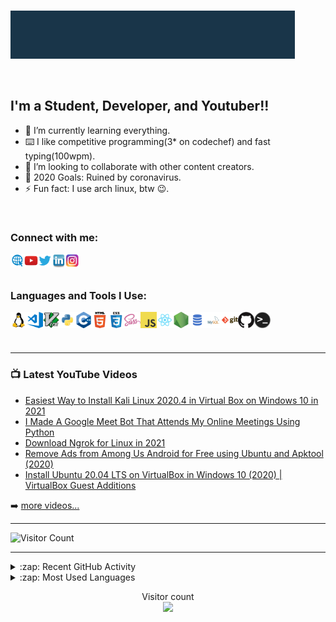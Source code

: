 <br />

![Screedbot Gif](res/screedbot.gif)

<br />

## I'm a Student, Developer, and Youtuber!!

- 🌱 I’m currently learning everything.
- ⌨️ I like competitive programming(3\* on codechef) and fast typing(100wpm).
- 👯 I’m looking to collaborate with other content creators.
- 🥅 2020 Goals: Ruined by coronavirus.
- ⚡ Fun fact: I use arch linux, btw 😉.

<br />

### Connect with me:

[<img align="left" alt="website" width="22px" src="https://raw.githubusercontent.com/yash3001/yash3001/master/res/website_logo.png" />][website]
[<img align="left" alt="mccoders | YouTube" width="22px" src="https://raw.githubusercontent.com/yash3001/yash3001/master/res/youtube_logo.png" />][youtube]
[<img align="left" alt="yash | Twitter" width="22px" src="https://raw.githubusercontent.com/yash3001/yash3001/master/res/twitter_logo.png" />][twitter]
[<img align="left" alt="yash | LinkedIn" width="22px" src="https://raw.githubusercontent.com/yash3001/yash3001/master/res/linkedin_logo.png" />][linkedin]
[<img align="left" alt="yash | Instagram" width="22px" src="https://raw.githubusercontent.com/yash3001/yash3001/master/res/instagram_logo.png" />][instagram]

<br />
<br />

### Languages and Tools I Use:

[<img align="left" alt="Linux" width="26px" src="https://raw.githubusercontent.com/github/explore/80688e429a7d4ef2fca1e82350fe8e3517d3494d/topics/linux/linux.png" />][linux]
[<img align="left" alt="Visual Studio Code" width="26px" src="https://raw.githubusercontent.com/github/explore/80688e429a7d4ef2fca1e82350fe8e3517d3494d/topics/visual-studio-code/visual-studio-code.png" />][visual studio]
[<img align="left" alt="Vim" width="26px" src="https://raw.githubusercontent.com/github/explore/80688e429a7d4ef2fca1e82350fe8e3517d3494d/topics/vim/vim.png" />][vim]
[<img align="left" alt="Python" width="26px" src="https://raw.githubusercontent.com/github/explore/80688e429a7d4ef2fca1e82350fe8e3517d3494d/topics/python/python.png" />][python]
[<img align="left" alt="C++" width="26px" src="https://raw.githubusercontent.com/github/explore/80688e429a7d4ef2fca1e82350fe8e3517d3494d/topics/cpp/cpp.png" />][cpp]
[<img align="left" alt="HTML5" width="26px" src="https://raw.githubusercontent.com/github/explore/80688e429a7d4ef2fca1e82350fe8e3517d3494d/topics/html/html.png" />][html]
[<img align="left" alt="CSS3" width="26px" src="https://raw.githubusercontent.com/github/explore/80688e429a7d4ef2fca1e82350fe8e3517d3494d/topics/css/css.png" />][css]
[<img align="left" alt="Sass" width="26px" src="https://raw.githubusercontent.com/github/explore/80688e429a7d4ef2fca1e82350fe8e3517d3494d/topics/sass/sass.png" />][sass]
[<img align="left" alt="JavaScript" width="26px" src="https://raw.githubusercontent.com/github/explore/80688e429a7d4ef2fca1e82350fe8e3517d3494d/topics/javascript/javascript.png" />][javascript]
[<img align="left" alt="React" width="26px" src="https://raw.githubusercontent.com/github/explore/80688e429a7d4ef2fca1e82350fe8e3517d3494d/topics/react/react.png" />][react]
[<img align="left" alt="Node.js" width="26px" src="https://raw.githubusercontent.com/github/explore/80688e429a7d4ef2fca1e82350fe8e3517d3494d/topics/nodejs/nodejs.png" />][node]
[<img align="left" alt="SQL" width="26px" src="https://raw.githubusercontent.com/github/explore/80688e429a7d4ef2fca1e82350fe8e3517d3494d/topics/sql/sql.png" />][sql]
[<img align="left" alt="MySQL" width="26px" src="https://raw.githubusercontent.com/github/explore/80688e429a7d4ef2fca1e82350fe8e3517d3494d/topics/mysql/mysql.png" />][mysql]
[<img align="left" alt="Git" width="26px" src="https://raw.githubusercontent.com/github/explore/80688e429a7d4ef2fca1e82350fe8e3517d3494d/topics/git/git.png" />][git]
[<img align="left" alt="GitHub" width="26px" src="https://raw.githubusercontent.com/github/explore/78df643247d429f6cc873026c0622819ad797942/topics/github/github.png" />][github]
[<img align="left" alt="Terminal" width="26px" src="https://raw.githubusercontent.com/github/explore/80688e429a7d4ef2fca1e82350fe8e3517d3494d/topics/terminal/terminal.png" />][terminal]

<br />
<br />
<br />

---

### 📺 Latest YouTube Videos

<!-- YOUTUBE:START -->
- [Easiest Way to Install Kali Linux 2020.4 in Virtual Box on Windows 10 in 2021](https://www.youtube.com/watch?v=4MxvvwEuTtU)
- [I Made A Google Meet Bot That Attends My Online Meetings Using Python](https://www.youtube.com/watch?v=vUAe3PhwdqI)
- [Download Ngrok for Linux in 2021](https://www.youtube.com/watch?v=q22zrumZVyc)
- [Remove Ads from Among Us Android for Free using Ubuntu and Apktool (2020)](https://www.youtube.com/watch?v=CKLrlZKRahA)
- [Install Ubuntu 20.04 LTS on VirtualBox in Windows 10 (2020) | VirtualBox Guest Additions](https://www.youtube.com/watch?v=0nNb3xuvT3w)
<!-- YOUTUBE:END -->

➡️ [more videos...](https://youtube.com/mccoders)

---

![Visitor Count](https://github-readme-stats.vercel.app/api?username=yash3001&count_private=true&theme=cobalt)

---

<details>
  <summary>:zap: Recent GitHub Activity</summary>
  <br />
  
<!--START_SECTION:activity-->
1. ❗️ Opened issue [#129327](https://github.com/microsoft/vscode/issues/129327) in [microsoft/vscode](https://github.com/microsoft/vscode)
<!--END_SECTION:activity-->
  <br />
</details>

<details>
  <summary>:zap: Most Used Languages</summary>
  <br />
  <img alt="Yash's GitHub Stats" src="https://github-readme-stats.vercel.app/api/top-langs/?username=yash3001&langs_count=10" />  
  <br /> 
</details>

<p align="center"> 
  Visitor count<br>
  <img src="https://profile-counter.glitch.me/yash3001/count.svg" />
</p>

[website]: https://yash3001.github.io/mccoders
[twitter]: https://twitter.com/ya_ch_sh
[youtube]: https://www.youtube.com/channel/UCxDr3Ju1Pcbku4Twg38B96w?sub_confirmation=1
[instagram]: https://www.instagram.com/ya_ch.sh/
[linkedin]: https://www.linkedin.com/in/yash-chauhan-0774041bb/
[linux]: https://www.archlinux.org/
[visual studio]: https://code.visualstudio.com/
[vim]: https://neovim.io/
[python]: https://www.python.org/
[cpp]: https://en.wikipedia.org/wiki/C%2B%2B
[html]: https://en.wikipedia.org/wiki/HTML
[css]: https://en.wikipedia.org/wiki/CSS
[sass]: https://en.wikipedia.org/wiki/Sass_(stylesheet_language)
[javascript]: https://en.wikipedia.org/wiki/JavaScript
[react]: https://reactjs.org/
[node]: https://nodejs.org/en/
[sql]: https://en.wikipedia.org/wiki/SQL
[mysql]: https://www.mysql.com/
[git]: https://git-scm.com/
[github]: https://github.com/
[terminal]: https://st.suckless.org/
